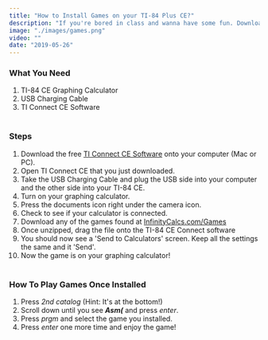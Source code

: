 ```yaml
---
title: "How to Install Games on your TI-84 Plus CE?"
description: "If you're bored in class and wanna have some fun. Download some games onto your graphing calculator."
image: "./images/games.png"
video: ""
date: "2019-05-26"
---
```


### **What You Need**
1. TI-84 CE Graphing Calculator
2. USB Charging Cable
3. TI Connect CE Software <br></br>

### **Steps**

1. Download the free [TI Connect CE Software](https://education.ti.com/en/products/computer-software/ti-connect-ce-sw) onto your computer (Mac or PC).
2. Open TI Connect CE that you just downloaded.
3. Take the USB Charging Cable and plug the USB side into your computer and the other side into your TI-84 CE.
4. Turn on your graphing calculator.
5. Press the documents icon right under the camera icon.
6. Check to see if your calculator is connected.
7. Download any of the games found at [InfinityCalcs.com/Games](https://www.infinitycalcs.com/games)
8. Once unzipped, drag the file onto the TI-84 CE Connect software
9. You should now see a 'Send to Calculators' screen. Keep all the settings the same and it 'Send'.
10. Now the game is on your graphing calculator! <br></br>

### **How To Play Games Once Installed**
1. Press *2nd catalog* (Hint: It's at the bottom!)
2. Scroll down until you see ***Asm(*** and press *enter*.
3. Press *prgm* and select the game you installed.
4. Press *enter* one more time and enjoy the game!
